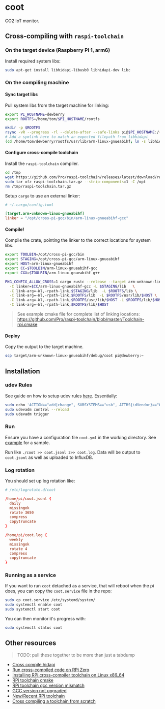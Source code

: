 # coot

CO2 IoT monitor.

## Cross-compiling with `raspi-toolchain`

### On the target device (Raspberry Pi 1, arm6)

Install required system libs:

```bash
sudo apt-get install libhidapi-libusb0 libhidapi-dev libc
```

### On the compiling machine

#### Sync target libs

Pull system libs from the target machine for linking:

```bash
export PI_HOSTNAME=dewberry
export ROOTFS=/home/tom/$PI_HOSTNAME/rootfs

mkdir -p $ROOTFS
rsync -vR --progress -rl --delete-after --safe-links pi@$PI_HOSTNAME:/{lib,usr,opt/vc/lib} $ROOTFS
# Add a symlink here to match an expected filepath from libhidapi
(cd /home/tom/dewberry/rootfs/usr/lib/arm-linux-gnueabihf; ln -s libhidapi-libusb.so.0 libhidapi-libusb.so)
```

#### Configure cross-compile toolchain

Install the `raspi-toolchain` compiler.

```bash
cd /tmp
wget https://github.com/Pro/raspi-toolchain/releases/latest/download/raspi-toolchain.tar.gz
sudo tar xfz raspi-toolchain.tar.gz --strip-components=1 -C /opt
rm /tmp/raspi-toolchain.tar.gz
```

Setup `cargo` to use an external linker:

```toml
# ~/.cargo/config.toml

[target.arm-unknown-linux-gnueabihf]
linker = "/opt/cross-pi-gcc/bin/arm-linux-gnueabihf-gcc"
```

#### Compile!

Compile the crate, pointing the linker to the correct locations for system libs.

```bash
export TOOLBIN=/opt/cross-pi-gcc/bin
export STAGING=/opt/cross-pi-gcc/arm-linux-gnueabihf
export HOST=arm-linux-gnueabihf
export CC=$TOOLBIN/arm-linux-gnueabihf-gcc
export CXX=$TOOLBIN/arm-linux-gnueabihf-g++

PKG_CONFIG_ALLOW_CROSS=1 cargo rustc --release --target arm-unknown-linux-gnueabihf --  \
  -C linker=$CC/arm-linux-gnueabihf-gcc -L $STAGING/lib   \
  -C link-arg=-Wl,-rpath-link,$STAGING/lib  -L $ROOTFS/lib \
  -C link-arg=-Wl,-rpath-link,$ROOTFS/lib  -L $ROOTFS/usr/lib/$HOST \
  -C link-arg=-Wl,-rpath-link,$ROOTFS/usr/lib/$HOST -L $ROOTFS/lib/$HOST   \
  -C link-arg=-Wl,-rpath-link,$ROOTFS/lib/$HOST
```

> See example cmake file for complete list of linking locations: https://github.com/Pro/raspi-toolchain/blob/master/Toolchain-rpi.cmake

#### Deploy

Copy the output to the target machine.

```bash
scp target/arm-unknown-linux-gnueabihf/debug/coot pi@dewberry:~
```

## Installation

### udev Rules

See guide on how to setup udev rules [here](https://github.com/lnicola/co2mon). Essentially:

```bash
sudo echo 'ACTION=="add|change", SUBSYSTEMS=="usb", ATTRS{idVendor}=="04d9", ATTRS{idProduct}=="a052", MODE:="0666"' > /etc/udev/rules.d/60-co2mon.rules
sudo udevadm control --reload
sudo udevadm trigger
```

### Run

Ensure you have a configuration file `coot.yml` in the working directory. See [example](./example) for a sample.

Run like `./coot >> coot.jsonl 2>> coot.log`. Data will be output to `coot.jsonl` as well as uploaded to InfluxDB.

### Log rotation

You should set up log rotation like:

```conf
# /etc/logrotate.d/coot

/home/pi/coot.jsonl {
  daily
  missingok
  rotate 3650
  compress
  copytruncate
}

/home/pi/coot.log {
  weekly
  missingok
  rotate 4
  compress
  copytruncate
}
```

### Running as a service

If you want to run `coot` detached as a service, that will reboot when the pi does, you can copy the `coot.service` file in the repo:

```bash
sudo cp coot.service /etc/systemd/system/
sudo systemctl enable coot
sudo systemctl start coot
```

You can then monitor it's progress with:

```bash
sudo systemctl status coot
```

## Other resources

> TODO: pull these together to be more than just a tabdump

- [Cross compile hidapi](https://www.raspberrypi.org/forums/viewtopic.php?t=143377)
- [Run cross-compiled code on RPi Zero](https://www.reddit.com/r/rust/comments/9io0z8/run_crosscompiled_code_on_rpi_0/)
- [Installing RPi cross-compiler toolchain on Linux x86_64](https://stackoverflow.com/questions/19162072/how-to-install-the-raspberry-pi-cross-compiler-on-my-linux-host-machine/58559140#58559140)
- [RPi toolchain cmake](https://github.com/Pro/raspi-toolchain/blob/master/Toolchain-rpi.cmake)
- [RPi toolchain gcc version mismatch](https://github.com/raspberrypi/tools/issues/102)
- [GCC version not upgraded](https://github.com/raspberrypi/tools/issues/81)
- [New/Recent RPi toolchain](https://github.com/Pro/raspi-toolchain)
- [Cross compiling a toolchain from scratch](https://www.raspberrypi.org/forums/viewtopic.php?t=7493)
